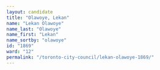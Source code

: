 ```yaml
---
layout: candidate
title: "Olawoye, Lekan"
name: "Lekan Olawoye"
name_last: "Olawoye"
name_first: "Lekan"
name_sortby: "olawoye"
id: "1869"
ward: "12"
permalink: "/toronto-city-council/lekan-olawoye-1869/"
---
```

